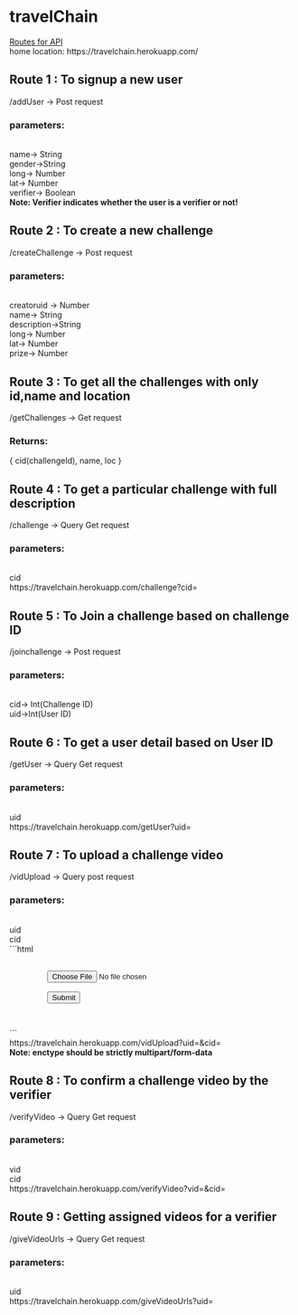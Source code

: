 # travelChain
<div>
<u>Routes for API</u><br>
 home location: https://travelchain.herokuapp.com/

<h2>Route 1 : To signup a new user</h2>
/addUser     -> Post request
<br>
<h3>parameters:</h3>
<br>
name-> String<br>
gender->String<br>
long-> Number<br>
lat-> Number<br>
verifier-> Boolean<br>
<b>Note: Verifier indicates whether the user is a verifier or not!</b>

<h2>Route 2 : To create a new challenge</h2>
/createChallenge     -> Post request
<br>
<h3>parameters:</h3>
<br>
creatoruid -> Number<br>
name-> String<br>
description->String<br>
long-> Number<br>
lat-> Number<br>
prize-> Number<br>

<h2>Route 3 : To get all the challenges with only id,name and location</h2>
/getChallenges     -> Get request
<br>
<h3>Returns:</h3>
{
cid(challengeId),
name,
loc
}
<br>

<h2>Route 4 : To get a particular challenge with full description</h2>
/challenge     -> Query Get request
<br>
<h3>parameters:</h3>
<br>
cid<br>
https://travelchain.herokuapp.com/challenge?cid=<value><br>
  
<h2>Route 5 : To Join a  challenge based on challenge ID</h2>
/joinchallenge     -> Post request
<br>
<h3>parameters:</h3>
<br>
cid-> Int(Challenge ID)<br>
uid->Int(User ID)<br>

<h2>Route 6 : To get a user detail based on User ID</h2>
/getUser     -> Query Get request
<br>
<h3>parameters:</h3>
<br>
uid<br>
https://travelchain.herokuapp.com/getUser?uid=<value><br>
 
<h2>Route 7 : To upload a challenge video </h2>
/vidUpload     -> Query post request
<br>
<h3>parameters:</h3>
<br>
uid<br>
cid<br>
```html
<html>
<pre>
<form method="post" action="https://travelchain.herokuapp.com/vidUpload?uid=1&cid=1" enctype="multipart/form-data">
        <input type="file" name="videoFile"><br>
        <input type="submit" value="Submit">
</form>
</pre>
</html>
```
<br>
https://travelchain.herokuapp.com/vidUpload?uid=<value>&cid=<value><br>
 <b>Note: enctype should be strictly multipart/form-data</b>
 
<h2>Route 8 : To confirm a challenge video by the verifier </h2>
/verifyVideo     -> Query Get request
<br>
<h3>parameters:</h3>
<br>
vid<br>
cid<br>
https://travelchain.herokuapp.com/verifyVideo?vid=<value>&cid=<value><br>
 
 
<h2>Route 9 : Getting assigned videos for a verifier </h2>
/giveVideoUrls     -> Query Get request
<br>
<h3>parameters:</h3>
<br>
uid<br>
https://travelchain.herokuapp.com/giveVideoUrls?uid=<value><br>
 



</div>

